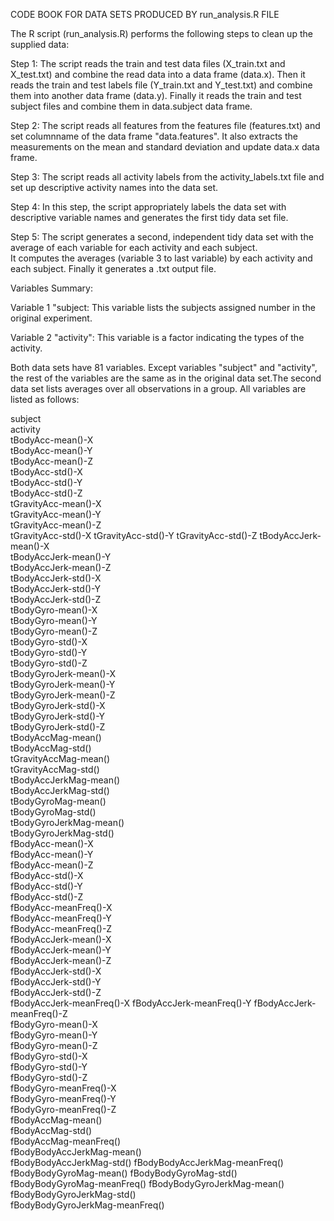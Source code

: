 CODE BOOK FOR DATA SETS PRODUCED BY run_analysis.R FILE

The R script (run_analysis.R) performs the following steps to clean up the supplied data:

Step 1:
The script reads the train and test data files (X_train.txt and X_test.txt) and combine the read data into a data frame (data.x).
Then it reads the train and test labels file (Y_train.txt and Y_test.txt) and combine them into another data frame (data.y).
Finally it reads the train and test subject files and combine them in data.subject data frame.

Step 2:
The script reads all features from the features file (features.txt) and set columnname of the data frame "data.features".
It also extracts the measurements on the mean and standard deviation and update data.x data frame.

Step 3:
The script reads all activity labels from the activity_labels.txt file and set up descriptive activity names into the data set.

Step 4:
In this step, the script  appropriately labels the data set with descriptive variable names and generates the first tidy data set file.

Step 5:
The script generates a second, independent tidy data set with the average of each variable for each activity and each subject.                          
It computes the averages (variable 3 to last variable)  by each activity and each subject. Finally it generates a .txt output file.


Variables Summary:

Variable 1 "subject:
This variable lists the subjects assigned number in the original experiment.

Variable 2 "activity":
This variable is a factor indicating the types of the activity.

Both data sets have 81 variables. Except variables "subject" and "activity", the rest of the variables are the same as in the original data set.The second  data set lists averages over all observations in a group. All variables are listed as follows:

subject                 
activity	        
tBodyAcc-mean()-X	 
tBodyAcc-mean()-Y	   
tBodyAcc-mean()-Z	    
tBodyAcc-std()-X	
tBodyAcc-std()-Y	
tBodyAcc-std()-Z	
tGravityAcc-mean()-X	 
tGravityAcc-mean()-Y	  
tGravityAcc-mean()-Z	    
tGravityAcc-std()-X	
tGravityAcc-std()-Y	
tGravityAcc-std()-Z	
tBodyAccJerk-mean()-X	 
tBodyAccJerk-mean()-Y	  
tBodyAccJerk-mean()-Z	    
tBodyAccJerk-std()-X	
tBodyAccJerk-std()-Y	
tBodyAccJerk-std()-Z	
tBodyGyro-mean()-X	 
tBodyGyro-mean()-Y	  
tBodyGyro-mean()-Z	    
tBodyGyro-std()-X	
tBodyGyro-std()-Y	
tBodyGyro-std()-Z	
tBodyGyroJerk-mean()-X	 
tBodyGyroJerk-mean()-Y	  
tBodyGyroJerk-mean()-Z    
tBodyGyroJerk-std()-X	
tBodyGyroJerk-std()-Y	
tBodyGyroJerk-std()-Z	
tBodyAccMag-mean()	 
tBodyAccMag-std()	  
tGravityAccMag-mean()	    
tGravityAccMag-std()	
tBodyAccJerkMag-mean()	
tBodyAccJerkMag-std()	
tBodyGyroMag-mean()	 
tBodyGyroMag-std()	  
tBodyGyroJerkMag-mean()   
tBodyGyroJerkMag-std()	
fBodyAcc-mean()-X	
fBodyAcc-mean()-Y	
fBodyAcc-mean()-Z	 
fBodyAcc-std()-X	  
fBodyAcc-std()-Y	    
fBodyAcc-std()-Z	
fBodyAcc-meanFreq()-X	
fBodyAcc-meanFreq()-Y	
fBodyAcc-meanFreq()-Z	 
fBodyAccJerk-mean()-X	  
fBodyAccJerk-mean()-Y	    
fBodyAccJerk-mean()-Z	
fBodyAccJerk-std()-X	
fBodyAccJerk-std()-Y	
fBodyAccJerk-std()-Z	 
fBodyAccJerk-meanFreq()-X
fBodyAccJerk-meanFreq()-Y 
fBodyAccJerk-meanFreq()-Z	        
fBodyGyro-mean()-X	
fBodyGyro-mean()-Y	
fBodyGyro-mean()-Z	 
fBodyGyro-std()-X	  
fBodyGyro-std()-Y	    
fBodyGyro-std()-Z	
fBodyGyro-meanFreq()-X	
fBodyGyro-meanFreq()-Y	
fBodyGyro-meanFreq()-Z	 
fBodyAccMag-mean()	  
fBodyAccMag-std()	    
fBodyAccMag-meanFreq()	
fBodyBodyAccJerkMag-mean()	                
fBodyBodyAccJerkMag-std()
fBodyBodyAccJerkMag-meanFreq()	
fBodyBodyGyroMag-mean()	
fBodyBodyGyroMag-std()	
fBodyBodyGyroMag-meanFreq()	
fBodyBodyGyroJerkMag-mean()	
fBodyBodyGyroJerkMag-std()	
fBodyBodyGyroJerkMag-meanFreq()